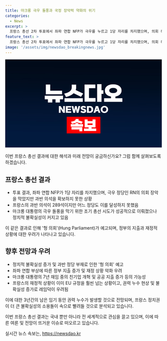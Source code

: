 ```yaml
---
title: 마크롱 극우 돌풍과 국정 장악력 약화의 위기
categories:
  - News
excerpt: >
  프랑스 총선 2차 투표에서 좌파 연합 NFP가 극우를 누르고 1당 자리를 차지했으며, 의회 해산과 조기 총선을 예고하고있다. 이로 인해 마크롱 대통령의 정책이 무산 위기에 처해있으며 해외 언론들은 프랑스에게 힘든 시기가 닥쳤을 것으로 보고 있다. NFP의 승리에도 불구하고 의회에서 과반 정당이 없는 헝 의회가 예고되는 등 정치적 불확실성이 높아졌으며, 마크롱 대통령의 잔여 임기 동안 권력 누수가 발생할 것으로 전망되고 있다. 이번 선거 결과는 프랑스 정치권에 더 큰 불확실성을 가져올 것으로 분석되고 있다.
feature_text: >
  프랑스 총선 2차 투표에서 좌파 연합 NFP가 극우를 누르고 1당 자리를 차지했으며, 의회 해산과 조기 총선을 예고하고있다. 이로 인해 마크롱 대통령의 정책이 무산 위기에 처해있으며 해외 언론들은 프랑스에게 힘든 시기가 닥쳤을 것으로 보고 있다. NFP의 승리에도 불구하고 의회에서 과반 정당이 없는 헝 의회가 예고되는 등 정치적 불확실성이 높아졌으며, 마크롱 대통령의 잔여 임기 동안 권력 누수가 발생할 것으로 전망되고 있다. 이번 선거 결과는 프랑스 정치권에 더 큰 불확실성을 가져올 것으로 분석되고 있다.
image: '/assets/img/newsdao_breakingnews.jpg'
---
```


<p><img src="/assets/img/newsdao_breakingnews.jpg" alt="ranknews 속보" /></p>

<p>이번 프랑스 총선 결과에 대한 해석과 미래 전망이 궁금하신가요? 그럼 함께 살펴보도록 하겠습니다.</p>

<h2 data-ke-size="size26">프랑스 총선 결과</h2>

<ul>
  <li>투표 결과, 좌파 연합 NFP가 1당 자리를 차지했으며, 극우 정당인 RN의 의회 장악을 막았지만 과반 의석을 확보하지 못한 상황</li>
  <li>프랑스의 과반 의석이 289석이지만 어느 정당도 이를 달성하지 못했음</li>
  <li>마크롱 대통령의 극우 돌풍을 막기 위한 조기 총선 시도가 성공적으로 이뤄졌으나 정치적 불확실성이 커지고 있음</li>
</ul>

<p data-ke-size="size16"></p>

<p>이 같은 결과로 인해 '헝 의회'(Hung Parliament)가 예고되며, 정부의 지출과 재정적 상황에 대한 우려가 나타나고 있습니다.</p>

<h2 data-ke-size="size26">향후 전망과 우려</h2>

<ul>
  <li>정치적 불확실성 증가 및 과반 정당 부재로 인한 '헝 의회' 예고</li>
  <li>좌파 연합 부상에 따른 정부 지출 증가 및 재정 상황 악화 우려</li>
  <li>마크롱 대통령의 7년 재임 중의 친기업 개혁 및 공공 지출 증가 등의 가능성</li>
  <li>프랑스의 재정적 상황이 이미 EU 규정을 훨씬 넘는 상황이고, 권력 누수 현상 및 불확실성 증가로 레임덕이 우려됨</li>
</ul>

<p>이에 대한 3년간의 남은 임기 동안 권력 누수가 발생할 것으로 전망되며, 프랑스 정치권이 더 큰 불확실성의 소용돌이 속으로 빨려들 것으로 분석되고 있습니다.</p>

<p>이번 프랑스 총선 결과는 국내 뿐만 아니라 전 세계적으로 관심을 끌고 있으며, 이에 따른 여론 및 전망이 뜨거운 이슈로 떠오르고 있습니다.</p>
실시간 뉴스 속보는, <a href="https://newsdao.kr" rel="dofollow">https://newsdao.kr</a>


